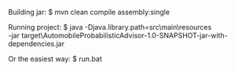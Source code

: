 Building jar:
$ mvn clean compile assembly:single

Running project:
$ java -Djava.library.path=src\main\resources \
     -jar target\AutomobileProbabilisticAdvisor-1.0-SNAPSHOT-jar-with-dependencies.jar

Or the easiest way:
$ run.bat